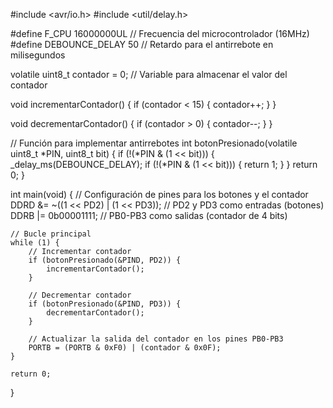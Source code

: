 #include <avr/io.h>
#include <util/delay.h>

#define F_CPU 16000000UL // Frecuencia del microcontrolador (16MHz)
#define DEBOUNCE_DELAY 50 // Retardo para el antirrebote en milisegundos

volatile uint8_t contador = 0; // Variable para almacenar el valor del contador

void incrementarContador() {
    if (contador < 15) {
        contador++;
    }
}

void decrementarContador() {
    if (contador > 0) {
        contador--;
    }
}

// Función para implementar antirrebotes
int botonPresionado(volatile uint8_t *PIN, uint8_t bit) {
    if (!(*PIN & (1 << bit))) {
        _delay_ms(DEBOUNCE_DELAY);
        if (!(*PIN & (1 << bit))) {
            return 1;
        }
    }
    return 0;
}

int main(void) {
    // Configuración de pines para los botones y el contador
    DDRD &= ~((1 << PD2) | (1 << PD3)); // PD2 y PD3 como entradas (botones)
    DDRB |= 0b00001111; // PB0-PB3 como salidas (contador de 4 bits)

    // Bucle principal
    while (1) {
        // Incrementar contador
        if (botonPresionado(&PIND, PD2)) {
            incrementarContador();
        }

        // Decrementar contador
        if (botonPresionado(&PIND, PD3)) {
            decrementarContador();
        }

        // Actualizar la salida del contador en los pines PB0-PB3
        PORTB = (PORTB & 0xF0) | (contador & 0x0F);
    }

    return 0;
}
